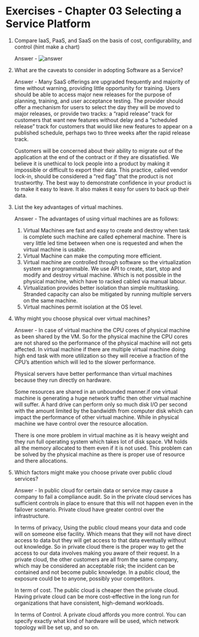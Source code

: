 # Exercises - Chapter 03 Selecting a Service Platform

1. Compare IaaS, PaaS, and SaaS on the basis of cost, configurability, and control (hint make a chart)
   
   Answer - ![answer](https://github.com/illinoistech-itm/ppatil19/blob/main/ITMO-544/Week07-Auto-Scaling/images/Screenshot%202023-10-10%20at%203.07.55%E2%80%AFPM.png)

2. What are the caveats to consider in adopting Software as a Service?
   
   Answer  - Many SaaS offerings are upgraded frequently and majority of time without warning, providing little opportunity for training. Users should be able to access major new releases for the purpose of planning, training, and user acceptance testing. The provider should offer a mechanism for users to select the day they will be moved to major releases, or provide two tracks: a “rapid release” track for customers that want new features without delay and a “scheduled release” track for customers that would like new features to appear on a published schedule, perhaps two to three weeks after the rapid release track. 
   
   Customers will be concerned about their ability to migrate out of the application at the end of the contract or if they are dissatisfied. We believe it is unethical to lock people into a product by making it impossible or difficult to export their data. This practice, called vendor lock-in, should be considered a “red flag” that the product is not trustworthy. The best way to demonstrate confidence in your product is to make it easy to leave. It also makes it easy for users to back up their data.

3. List the key advantages of virtual machines.
   
   Answer - The advantages of using virtual machines are as follows:
   1. Virtual Machines are fast and easy to create and destroy when task is complete such machine are called ephemeral machine. There is very little led time between when one is requested and when the virtual machine is usable. 
   2. Virtual Machine can make the computing more efficient. 
   3. Virtual machine are controlled through software so the virtualization system are programmable. We use API to create, start, stop and modify and destroy virtual machine. Which is not possible in the physical machine, which have to racked cabled via manual labour.
   4. Virtualization provides better isolation than simple multitasking. Stranded capacity can also be mitigated by running multiple servers on the same machine.
   5. Virtual machines permit isolation at the OS level.

4. Why might you choose physical over virtual machines?
   
   Answer - In case of virtual machine the CPU cores of physical machine as been shared by the VM. So for the physical machine the CPU cores are not shared so the performance of the physical machine will not gets affected. In virtual machine if there are multiple virtual machine doing high end task with more utilization so they will receive a fraction of the CPU’s attention which will led to the slower performance. 
   
   Physical servers have better performance than virtual machines because they run directly on hardware.

   Some resources are shared in an unbounded manner.if one virtual machine is generating a huge network traffic then other virtual machine will suffer. A hard drive can perform only so much disk I/O per second with the amount limited by the bandwidth from computer disk which can impact the performance of other virtual machine. While in physical machine we have control over the resource allocation. 
   
   There is one more problem in virtual machine as it is heavy weight and they run full operating system which takes lot of disk space. VM holds all the memory allocated to them even if it is not used. This problem can be solved by the physical machine as there is proper use of resource and there allocations. 

5. Which factors might make you choose private over public cloud services?
   
   Answer - In public cloud for certain data or service may cause a company to fail a compliance audit. So in the private cloud services has sufficient controls in place to ensure that this will not happen even in the failover scenario. Private cloud have greater control over the infrastructure.

   In terms of privacy, Using the public cloud means your data and code will on someone else facility. Which means that they will not have direct access to data but they will get access to that data eventually without out knowledge. So in private cloud there is the proper way to get the access to our data involves making you aware of their request. In a private cloud, the other customers are all from the same company, which may be considered an acceptable risk; the incident can be contained and not become public knowledge. In a public cloud, the exposure could be to anyone, possibly your competitors.

   In term of cost. The public cloud is cheaper then the private cloud. Having private cloud can be more cost-effective in the long run for organizations that have consistent, high-demand workloads.

   In terms of Control. A private cloud affords you more control. You can specify exactly what kind of hardware will be used, which network topology will be set up, and so on. 
